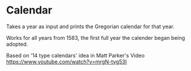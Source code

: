 # Calendar

Takes a year as input and prints the Gregorian calendar for that year.

Works for all years from 1583, the first full year the calender began being adopted.

Based on '14 type calendars' idea in Matt Parker's Video https://www.youtube.com/watch?v=mrgN-tvg53I
